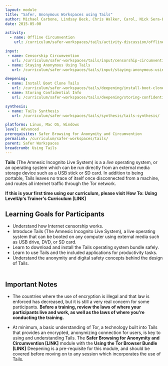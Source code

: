 ```yaml
---
layout: module
title: "Safer, Anonymous Workspaces using Tails"
author: Michael Carbone, Lindsay Beck, Chris Walker, Carol, Nick Sera-Leyva
date: 2015-05-00

activity:
  - name: Offline Circumvention
    url: /curriculum/safer-workspaces/tails/activity-discussion/offline-circumvention/

input:
 - name: Censorship Circumvention
   url: /curriculum/safer-workspaces/tails/input/censorship-circumvention/
 - name: Staying Anonymous Using Tails
   url: /curriculum/safer-workspaces/tails/input/staying-anonymous-using-tails/

deepening:
 - name: Install Boot Clone Tails
   url: /curriculum/safer-workspaces/tails/deepening/install-boot-clone/
 - name: Storing Confidential Info
   url: /curriculum/safer-workspaces/tails/deepening/storing-confidential-info/

synthesis:
 - name: Tails Synthesis
   url: /curriculum/safer-workspaces/tails/synthesis/tails-synthesis/

platforms: Linux, Mac OS, Windows
level: Advanced
prerequisites: Safer Browsing for Anonymity and Circumvention
permalink: /curriculum/safer-workspaces/tails/
parent: Safer Workspaces
breadcrumb: Using Tails
---
```

**Tails** (The Amnesic Incognito Live System) is a a *live* operating system, or an operating system which can be run directly from an external media storage device such as a USB stick or SD card. In addition to being portable, Tails leaves no trace of itself once disconnected from a machine, and routes all internet traffic through the Tor network.

**If this is your first time using our curriculum, please visit** **How To: Using LevelUp's Trainer's Curriculum [LINK]**

## Learning Goals for Participants ##
- Understand how Internet censorship works.
- Introduce Tails (The Amnesic Incognito Live System), a live operating system that can be booted on any computer using external media such as USB drive, DVD, or SD card.
- Learn to download and install the Tails operating system bundle safely.
- Learn to use Tails and the included applications for productivity tasks.
- Understand the anonymity and digital safety concepts behind the design of Tails.
<br><br>


## Important Notes ##

- The countries where the use of encryption is illegal and that law is enforced has decreased, but it is still a very real concern for some participants. **Before a training, review the laws of where your participants live and work, as well as the laws of where you're conducting the training.**

- At minimum, a basic understanding of Tor, a technology built into Tails that provides an encrypted, anonymizing connection for users, is key to using and understanding Tails. The **Safer Browsing for Anonymity and Circumvention [LINK]** module with the **Using the Tor Browser Bundle  [LINK]** Deepening is a pre-requisite for this module, and should be covered before moving on to any session which incorporates the use of Tails.
